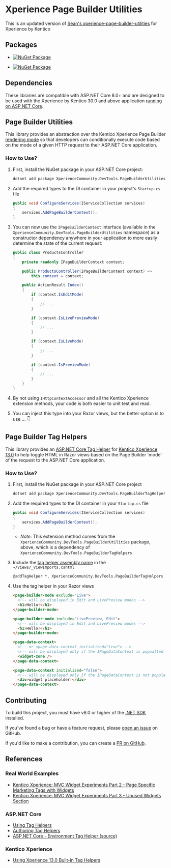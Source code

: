 # Xperience Page Builder Utilities
This is an updated version of [Sean's xperience-page-builder-utilities](https://github.com/wiredviews/xperience-page-builder-utilities) for Xperience by Kentico

## Packages

- [![NuGet Package](https://img.shields.io/nuget/v/XperienceCommunity.DevTools.PageBuilderUtilities.svg)](https://www.nuget.org/packages/XperienceCommunity.DevTools.PageBuilderUtilities)

- [![NuGet Package](https://img.shields.io/nuget/v/XperienceCommunity.DevTools..PageBuilderTagHelpers.svg)](https://www.nuget.org/packages/XperienceCommunity.DevTools.PageBuilderTagHelpers)


## Dependencies

These libraries are compatible with ASP.NET Core 8.0+ and are designed to be used with the Xperience by Kentico 30.0 and above application [running on ASP.NET Core](https://docs.xperience.io/x/BQ2RBg).

## Page Builder Utilities

This library provides an abstraction over the Kentico Xperience Page Builder [rendering mode](https://docs.xperience.io/x/QA2RBg#Creatingpageswitheditableareas-Checkingforrenderingcontext) so that developers can conditionally execute code based on the mode of a given HTTP request to their ASP.NET Core application.

### How to Use?

1. First, install the NuGet package in your ASP.NET Core project:

   ```bash
   dotnet add package XperienceCommunity.DevTools.PageBuilderUtilities
   ```

1. Add the required types to the DI container in your project's `Startup.cs` file

   ```csharp
   public void ConfigureServices(IServiceCollection services)
   {
       services.AddPageBuilderContext();
   }
   ```

1. You can now use the `IPageBuilderContext` interface (available in the `XperienceCommunity.DevTools.PageBuilderUtilities` namespace) as a constructor dependency anywhere in your application to more easily determine the state of the current request:

   ```csharp
   public class ProductsController
   {
       private readonly IPageBuilderContext context;

       public ProductsController(IPageBuilderContext context) =>
           this.context = context;

       public ActionResult Index()
       {
           if (context.IsEditMode)
           {
               // ...
           }

           if (context.IsLivePreviewMode)
           {
               // ...
           }

           if (context.IsLiveMode)
           {
               // ...
           }

           if (context.IsPreviewMode)
           {
               // ...
           }
       }
   }
   ```

1. By not using `IHttpContextAccessor` and all the Kentico Xperience extension methods, your code is both easier to unit test and read.

1. You can inject this type into your Razor views, but the better option is to use ... 👇

## Page Builder Tag Helpers

This library provides an [ASP.NET Core Tag Helper](https://docs.microsoft.com/en-US/aspnet/core/mvc/views/tag-helpers/intro?view=aspnetcore-3.1) for [Kentico Xperience 13.0](https://docs.xperience.io/x/bYHaBg)
to help toggle HTML in Razor views based on the Page Builder 'mode' of the request to the ASP.NET Core application.

### How to Use?

1. First, install the NuGet package in your ASP.NET Core project

   ```bash
   dotnet add package XperienceCommunity.DevTools.PageBuilderTagHelpers
   ```

1. Add the required types to the DI container in your `Startup.cs` file

   ```csharp
   public void ConfigureServices(IServiceCollection services)
   {
       services.AddPageBuilderContext();
   }
   ```

   - _Note_: This extension method comes from the `XperienceCommunity.DevTools.PageBuilderUtilities` package, above, which is a dependency of `XperienceCommunity.DevTools.PageBuilderTagHelpers`

1. Include the [tag helper assembly name](https://docs.microsoft.com/en-US/aspnet/core/mvc/views/tag-helpers/intro?view=aspnetcore-5.0#addtaghelper-makes-tag-helpers-available) in the `~/Views/_ViewImports.cshtml`

   ```html
   @addTagHelper *, XperienceCommunity.DevTools.PageBuilderTagHelpers
   ```

1. Use the tag helper in your Razor views

   ```html
   <page-builder-mode exclude="Live">
     <!-- will be displayed in Edit and LivePreview modes -->
     <h1>Hello!</h1>
   </page-builder-mode>

   <page-builder-mode include="LivePreview, Edit">
     <!-- will be displayed in Edit and LivePreview modes -->
     <h1>Hello!</h1>
   </page-builder-mode>

   <page-data-context>
     <!-- or <page-data-context initialized="true"> -->
     <!-- will be displayed only if the IPageDataContext is popualted -->
     <widget-zone />
   </page-data-context>

   <page-data-context initialized="false">
     <!-- will be displayed only if the IPageDataContext is not populated -->
     <div>widget placeholder!</div>
   </page-data-context>
   ```

## Contributing

To build this project, you must have v8.0 or higher
of the [.NET SDK](https://dotnet.microsoft.com/en-us/download/dotnet/8.0) installed.

If you've found a bug or have a feature request, please [open an issue](https://github.com/KenticoDevTrev/xperience-page-builder-utilities/issues/new) on GitHub.

If you'd like to make a contribution, you can create a [PR on GitHub](https://github.com/KenticoDevTrev/xperience-page-builder-utilities/compare).

## References

### Real World Examples

- [Kentico Xperience: MVC Widget Experiments Part 2 - Page Specific Marketing Tags with Widgets](https://dev.to/seangwright/kentico-xperience-mvc-widget-experiments-part-2-page-specific-marketing-tags-with-widgets-1j69)
- [Kentico Xperience: MVC Widget Experiments Part 3 - Unused Widgets Section](https://dev.to/seangwright/kentico-xperience-mvc-widget-experiments-part-3-unused-widgets-section-323j)

### ASP.NET Core

- [Using Tag Helpers](https://docs.microsoft.com/en-US/aspnet/core/mvc/views/tag-helpers/intro?view=aspnetcore-8.0)
- [Authoring Tag Helpers](https://docs.microsoft.com/en-us/aspnet/core/mvc/views/tag-helpers/authoring?view=aspnetcore-8.0)
- [ASP.NET Core - Environment Tag Helper (source)](https://github.com/dotnet/aspnetcore/blob/v5.0.1/src/Mvc/Mvc.TagHelpers/src/EnvironmentTagHelper.cs)

### Kentico Xperience

- [Using Xperience 13.0 Built-in Tag Helpers](https://docs.xperience.io/x/bYHaBg)
